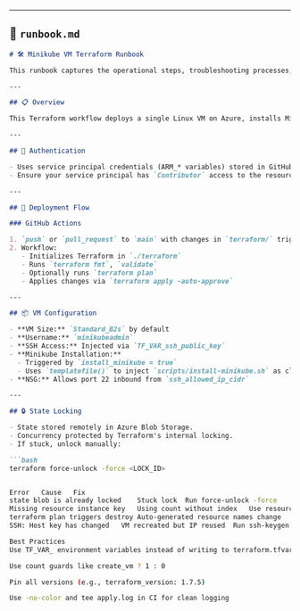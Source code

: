 
---

## 🧾 `runbook.md`

```markdown
# 🛠️ Minikube VM Terraform Runbook

This runbook captures the operational steps, troubleshooting processes, and team decisions that support the infrastructure in this repo.

---

## 📋 Overview

This Terraform workflow deploys a single Linux VM on Azure, installs Minikube via cloud-init using a shell script, and configures network and security for SSH-based access.

---

## 🔑 Authentication

- Uses service principal credentials (ARM_* variables) stored in GitHub Secrets.
- Ensure your service principal has `Contributor` access to the resource group.

---

## 🧠 Deployment Flow

### GitHub Actions

1. `push` or `pull_request` to `main` with changes in `terraform/` triggers workflow
2. Workflow:
   - Initializes Terraform in `./terraform`
   - Runs `terraform fmt`, `validate`
   - Optionally runs `terraform plan`
   - Applies changes via `terraform apply -auto-approve`

---

## 📦 VM Configuration

- **VM Size:** `Standard_B2s` by default
- **Username:** `minikubeadmin`
- **SSH Access:** Injected via `TF_VAR_ssh_public_key`
- **Minikube Installation:**
  - Triggered by `install_minikube = true`
  - Uses `templatefile()` to inject `scripts/install-minikube.sh` as cloud-init `custom_data`
- **NSG:** Allows port 22 inbound from `ssh_allowed_ip_cidr`

---

## 🔒 State Locking

- State stored remotely in Azure Blob Storage.
- Concurrency protected by Terraform's internal locking.
- If stuck, unlock manually:

```bash
terraform force-unlock -force <LOCK_ID>


Error	Cause	Fix
state blob is already locked	Stuck lock	Run force-unlock -force
Missing resource instance key	Using count without index	Use resource[count.index]
terraform plan triggers destroy	Auto-generated resource names change	Set explicit os_disk.name
SSH: Host key has changed	VM recreated but IP reused	Run ssh-keygen -R <ip>

Best Practices
Use TF_VAR_ environment variables instead of writing to terraform.tfvars

Use count guards like create_vm ? 1 : 0

Pin all versions (e.g., terraform_version: 1.7.5)

Use -no-color and tee apply.log in CI for clean logging
